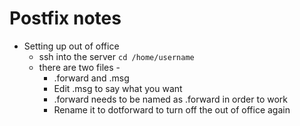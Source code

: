 # Postfix notes

- Setting up out of office
    - ssh into the server
    ```cd /home/username```
    - there are two files -
        - .forward and .msg
        - Edit .msg to say what you want
        - .forward needs to be named as .forward in order to work
        - Rename it to dotforward to turn off the out of office again